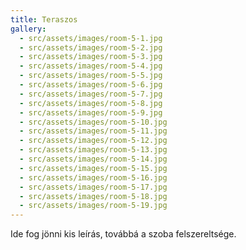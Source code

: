 ```yaml
---
title: Teraszos
gallery:
  - src/assets/images/room-5-1.jpg
  - src/assets/images/room-5-2.jpg
  - src/assets/images/room-5-3.jpg
  - src/assets/images/room-5-4.jpg
  - src/assets/images/room-5-5.jpg
  - src/assets/images/room-5-6.jpg
  - src/assets/images/room-5-7.jpg
  - src/assets/images/room-5-8.jpg
  - src/assets/images/room-5-9.jpg
  - src/assets/images/room-5-10.jpg
  - src/assets/images/room-5-11.jpg
  - src/assets/images/room-5-12.jpg
  - src/assets/images/room-5-13.jpg
  - src/assets/images/room-5-14.jpg
  - src/assets/images/room-5-15.jpg
  - src/assets/images/room-5-16.jpg
  - src/assets/images/room-5-17.jpg
  - src/assets/images/room-5-18.jpg
  - src/assets/images/room-5-19.jpg
---
```

Ide fog jönni kis leírás, továbbá a szoba felszereltsége.